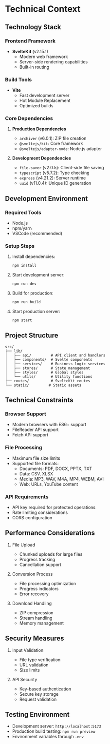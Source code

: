 # Technical Context

## Technology Stack

### Frontend Framework
- **SvelteKit** (v2.15.1)
  - Modern web framework
  - Server-side rendering capabilities
  - Built-in routing

### Build Tools
- **Vite** 
  - Fast development server
  - Hot Module Replacement
  - Optimized builds

### Core Dependencies
1. **Production Dependencies**
   - `archiver` (v6.0.1): ZIP file creation
   - `@sveltejs/kit`: Core framework
   - `@sveltejs/adapter-node`: Node.js adapter

2. **Development Dependencies**
   - `file-saver` (v2.0.5): Client-side file saving
   - `typescript` (v5.7.2): Type checking
   - `express` (v4.21.2): Server runtime
   - `uuid` (v11.0.4): Unique ID generation

## Development Environment

### Required Tools
- Node.js
- npm/yarn
- VSCode (recommended)

### Setup Steps
1. Install dependencies:
   ```bash
   npm install
   ```

2. Start development server:
   ```bash
   npm run dev
   ```

3. Build for production:
   ```bash
   npm run build
   ```

4. Start production server:
   ```bash
   npm start
   ```

## Project Structure
```
src/
├── lib/
│   ├── api/         # API client and handlers
│   ├── components/  # Svelte components
│   ├── services/    # Business logic services
│   ├── stores/      # State management
│   ├── styles/      # Global styles
│   └── utils/       # Utility functions
├── routes/          # SvelteKit routes
└── static/         # Static assets
```

## Technical Constraints

### Browser Support
- Modern browsers with ES6+ support
- FileReader API support
- Fetch API support

### File Processing
- Maximum file size limits
- Supported file formats:
  - Documents: PDF, DOCX, PPTX, TXT
  - Data: CSV, XLSX
  - Media: MP3, WAV, M4A, MP4, WEBM, AVI
  - Web: URLs, YouTube content

### API Requirements
- API key required for protected operations
- Rate limiting considerations
- CORS configuration

## Performance Considerations
1. File Upload
   - Chunked uploads for large files
   - Progress tracking
   - Cancellation support

2. Conversion Process
   - File processing optimization
   - Progress indicators
   - Error recovery

3. Download Handling
   - ZIP compression
   - Stream handling
   - Memory management

## Security Measures
1. Input Validation
   - File type verification
   - URL validation
   - Size limits

2. API Security
   - Key-based authentication
   - Secure key storage
   - Request validation

## Testing Environment
- Development server: `http://localhost:5173`
- Production build testing: `npm run preview`
- Environment variables through `.env`
